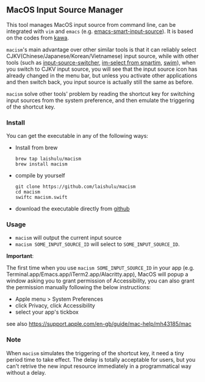 ## MacOS Input Source Manager

This tool manages MacOS input source from command line, can be integrated with 
`vim` and `emacs` (e.g.
[emacs-smart-input-source](https://github.com/laishulu/emacs-smart-input-source)).
It is based on the codes from [kawa](https://github.com/utatti/kawa).

`macism`'s main advantage over other similar tools is that it can reliably 
select CJKV(Chinese/Japanese/Korean/Vietnamese) input source, while with other 
tools (such as
[input-source-switcher](https://github.com/vovkasm/input-source-switcher),
[im-select from smartim](https://github.com/ybian/smartim),
[swim](https://github.com/mitsuse/swim)), when you switch to CJKV input source,
you will see that the input source icon has already changed in the menu bar, but
unless you activate other applications and then switch back, you input source is
actually still the same as before.

`macism` solve other tools' problem by reading the shortcut key for switching
input sources from the system preference, and then emulate the triggering of the
shortcut key.

### Install

You can get the executable in any of the following ways:

- Install from brew
    ```
    brew tap laishulu/macism
    brew install macism
    ```

- compile by yourself
    ```
    git clone https://github.com/laishulu/macism
    cd macism
    swiftc macism.swift
    ```
- download the executable directly from 
    [github](https://github.com/laishulu/macism/releases)
    
### Usage

- `macism` will output the current input source
- `macism SOME_INPUT_SOURCE_ID` will select to `SOME_INPUT_SOURCE_ID`.

**Important**:

The first time when you use `macism SOME_INPUT_SOURCE_ID` in your app (e.g. 
Terminal.app/Emacs.app/iTerm2.app/Alacritty.app), MacOS will popup a window
asking you to grant permission of Accessibility, you can also grant the 
permission manually following the below instructions:

- Apple menu  > System Preferences
- click Privacy, click Accessibility
- select your app's tickbox

see also https://support.apple.com/en-gb/guide/mac-help/mh43185/mac
  
### Note

When `macism` simulates the triggering of the shortcut key, it need a tiny 
period time to take effect. The delay is totally acceptable for users, but you 
can't retrive the new input resource immediately in a programmatical way without
a delay.
